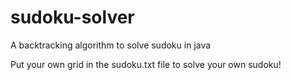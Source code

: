 # sudoku-solver
A backtracking algorithm to solve sudoku in java

Put your own grid in the sudoku.txt file to solve your own sudoku!

